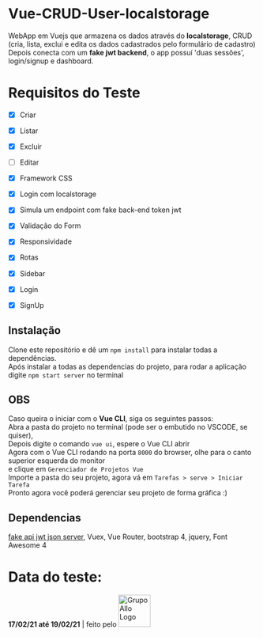 # Vue-CRUD-User-localstorage

WebApp em Vuejs que armazena os dados através do <b>localstorage</b>, CRUD (cria, lista, exclui e edita os dados cadastrados pelo formulário de cadastro)<br /> 
Depois conecta com um <b>fake jwt backend</b>, o app possuí 'duas sessões', login/signup e dashboard. 

# Requisitos do Teste
- [X] Criar 
- [X] Listar
- [X] Excluir
- [ ] Editar
- [X] Framework CSS
- [X] Login com localstorage
- [X] Simula um endpoint com fake back-end token jwt
- [X] Validação do Form
- [X] Responsividade
- [X] Rotas
- [X] Sidebar
- [X] Login 
- [X] SignUp


## Instalação

Clone este repositório e dê um `npm install` para instalar todas a dependências.<br />
Após instalar a todas as dependencias do projeto, para rodar a aplicação digite `npm start server` no terminal 

## OBS
 
Caso queira o iniciar com o <b>Vue CLI</b>, siga os seguintes passos:<br /> 
Abra a pasta do projeto no terminal (pode ser o embutido no VSCODE, se quiser),<br /> 
Depois digite o comando `vue ui`, espere o Vue CLI abrir<br /> 
Agora com o Vue CLI rodando na porta `8000` do browser, olhe para o canto superior esquerda do monitor<br />
e clique em `Gerenciador de Projetos Vue`<br />
Importe a pasta do seu projeto, agora vá em `Tarefas > serve > Iniciar Tarefa`<br />
Pronto agora você poderá gerenciar seu projeto de forma gráfica :)<br /> 

## Dependencias
[fake api jwt json server](https://github.com/techiediaries/fake-api-jwt-json-server), Vuex, Vue Router, bootstrap 4, jquery, Font Awesome 4



# Data do teste: 
<b>17/02/21 até 19/02/21</b> | feito pelo <a href="https://allopagfacil.com.br" target="_blank"><img src="https://allopagfacil.com.br/site-2020/img/logo-grupoallo.png" alt="GrupoAllo Logo" width="65" target="_blank"></a>
